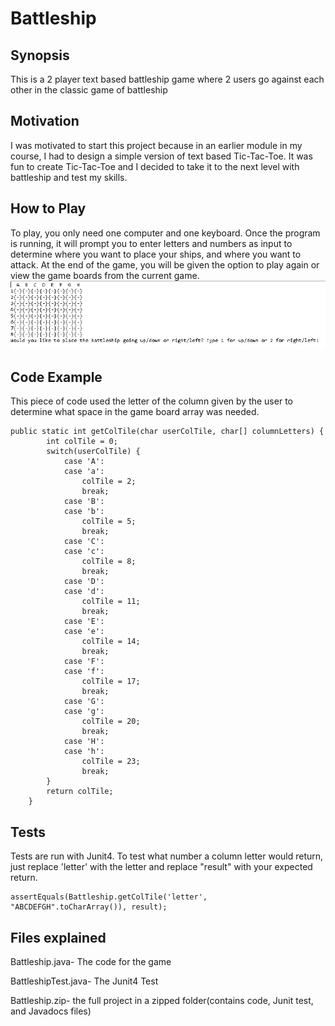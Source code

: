 # Battleship

## Synopsis
This is a 2 player text based battleship game where 2 users go against each other in the classic game of battleship

## Motivation
I was motivated to start this project because in an earlier module in my course, I had to design a simple version of text based Tic-Tac-Toe.
It was fun to create Tic-Tac-Toe and I decided to take it to the next level with battleship and test my skills. 

## How to Play
To play, you only need one computer and one keyboard. Once the program is running, it will prompt you to enter letters and numbers 
as input to determine where you want to place your ships, and where you want to attack. At the end of the game, you will be given the option 
to play again or view the game boards from the current game. 
<img src="BattleshipScreenShot.PNG" />

## Code Example
This piece of code used the letter of the column given by the user to determine what space in the game board array was needed.
```
public static int getColTile(char userColTile, char[] columnLetters) {
	    int colTile = 0;
	    switch(userColTile) {
            case 'A':
            case 'a':
                colTile = 2;
                break;
            case 'B':
            case 'b':
                colTile = 5;
                break;
            case 'C':
            case 'c':
                colTile = 8;
                break;
            case 'D':
            case 'd':
                colTile = 11;
                break;
            case 'E':
            case 'e':
                colTile = 14;
                break;
            case 'F':
            case 'f':
                colTile = 17;
                break;
            case 'G':
            case 'g':
                colTile = 20;
                break;
            case 'H':
            case 'h':
                colTile = 23;
                break;
        }
        return colTile;
    }
```

## Tests
Tests are run with Junit4. To test what number a column letter would return, just replace 'letter' with the letter and replace "result" 
with your expected return.
```
assertEquals(Battleship.getColTile('letter', "ABCDEFGH".toCharArray()), result);
```

## Files explained
Battleship.java- The code for the game


BattleshipTest.java- The Junit4 Test


Battleship.zip- the full project in a zipped folder(contains code, Junit test, and Javadocs files)
